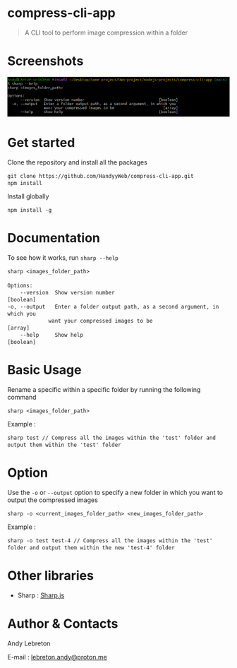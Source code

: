 # compress-cli-app

> A CLI tool to perform image compression within a folder

# Screenshots

![CLI Screenshot](./assets/Screenshot.png)

# Get started

Clone the repository and install all the packages

    git clone https://github.com/HandyyWeb/compress-cli-app.git
    npm install

Install globally

    npm install -g

# Documentation

To see how it works, run `sharp --help`

    sharp <images_folder_path>

    Options:
        --version  Show version number                                   [boolean]
    -o, --output   Enter a folder output path, as a second argument, in which you
                 want your compressed images to be                       [array]
        --help     Show help                                             [boolean]

# Basic Usage

Rename a specific within a specific folder by running the following command

    sharp <images_folder_path>

Example :

    sharp test // Compress all the images within the 'test' folder and output them within the 'test' folder

# Option

Use the `-o` or `--output` option to specify a new folder in which you want to output the compressed images

    sharp -o <current_images_folder_path> <new_images_folder_path>

Example :

    sharp -o test test-4 // Compress all the images within the 'test' folder and output them within the new 'test-4' folder

# Other libraries

- Sharp : [Sharp.js](https://github.com/lovell/sharp/)

# Author & Contacts

Andy Lebreton

E-mail : lebreton.andy@proton.me
